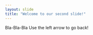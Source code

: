 ```yaml
---
layout: slide
title: "Welcome to our second slide!"
---
```

Bla-Bla-Bla
Use the left arrow to go back!
